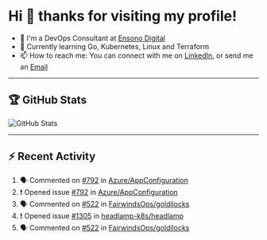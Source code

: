 # Hi 👋 thanks for visiting my profile!

- 💼 I'm a DevOps Consultant at [Ensono Digital](https://www.ensonodigital.com/)
- 🌱 Currently learning Go, Kubernetes, Linux and Terraform
- 📫 How to reach me: You can connect with me on [LinkedIn](https://www.linkedin.com/in/thepaulmacca/), or send me an [Email](mailto:pm@thepaulmacca.com)

---

## :trophy: GitHub Stats

![GitHub Stats](https://github-readme-stats.vercel.app/api?username=thepaulmacca&count_private=true&show_icons=true&theme=dark)

---

## :zap: Recent Activity

<!--START_SECTION:activity-->
1. 🗣 Commented on [#792](https://github.com/Azure/AppConfiguration/issues/792#issuecomment-1690630438) in [Azure/AppConfiguration](https://github.com/Azure/AppConfiguration)
2. ❗ Opened issue [#792](https://github.com/Azure/AppConfiguration/issues/792) in [Azure/AppConfiguration](https://github.com/Azure/AppConfiguration)
3. 🗣 Commented on [#522](https://github.com/FairwindsOps/goldilocks/issues/522#issuecomment-1673115178) in [FairwindsOps/goldilocks](https://github.com/FairwindsOps/goldilocks)
4. ❗ Opened issue [#1305](https://github.com/headlamp-k8s/headlamp/issues/1305) in [headlamp-k8s/headlamp](https://github.com/headlamp-k8s/headlamp)
5. 🗣 Commented on [#522](https://github.com/FairwindsOps/goldilocks/issues/522#issuecomment-1669020095) in [FairwindsOps/goldilocks](https://github.com/FairwindsOps/goldilocks)
<!--END_SECTION:activity-->
